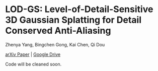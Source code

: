 # LOD-GS: Level-of-Detail-Sensitive 3D Gaussian Splatting for Detail Conserved Anti-Aliasing
Zhenya Yang, Bingchen Gong, Kai Chen, Qi Dou

[arXiv Paper](<https://arxiv.org/abs/2507.00554>) | [Google Drive](<https://drive.google.com/file/d/1uNYiIVEj-7vwLoqGbB3ZkjCkl9LRpE-y/view?usp=share_link>)

Code will be cleaned soon.
